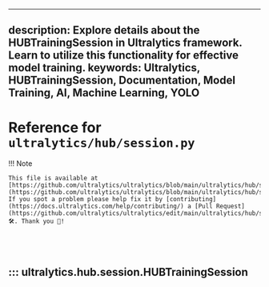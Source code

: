 ______________________________________________________________________

## description: Explore details about the HUBTrainingSession in Ultralytics framework. Learn to utilize this functionality for effective model training. keywords: Ultralytics, HUBTrainingSession, Documentation, Model Training, AI, Machine Learning, YOLO

# Reference for `ultralytics/hub/session.py`

!!! Note

```
This file is available at [https://github.com/ultralytics/ultralytics/blob/main/ultralytics/hub/session.py](https://github.com/ultralytics/ultralytics/blob/main/ultralytics/hub/session.py). If you spot a problem please help fix it by [contributing](https://docs.ultralytics.com/help/contributing/) a [Pull Request](https://github.com/ultralytics/ultralytics/edit/main/ultralytics/hub/session.py) 🛠️. Thank you 🙏!
```

<br><br>

## ::: ultralytics.hub.session.HUBTrainingSession

<br><br>
